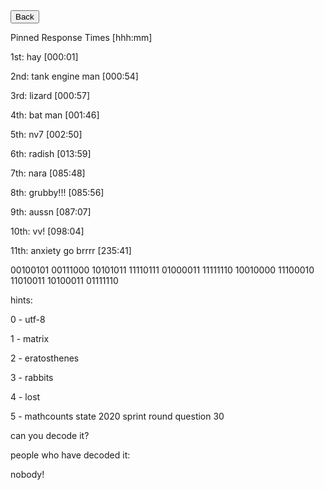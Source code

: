 <html>
<form action="https://potato2017.github.io/">
<button type="submit">Back</button>
</form>
<p>Pinned Response Times [hhh:mm]</p>
<p>1st: hay [000:01]</p>
<p>2nd: tank engine man [000:54]</p>
<p>3rd: lizard [000:57]</p>
<p>4th: bat man [001:46]</p>
<p>5th: nv7 [002:50]</p>
<p>6th: radish [013:59]</p>
<p>7th: nara [085:48]</p>
<p>8th: grubby!!! [085:56]</p>
<p>9th: aussn [087:07]</p>
<p>10th: vv! [098:04]</p>
<p>11th: anxiety go brrrr [235:41]</p>
<p></p>
<p>00100101 00111000 10101011 11110111 01000011 11111110 10010000 11100010 11010011 10100011 01111110</p>
<p></p>
<p>hints:</p>
<p>0 - utf-8</p>
<p>1 - matrix</p>
<p>2 - eratosthenes</p>
<p>3 - rabbits</p>
<p>4 - lost</p>
<p>5 - mathcounts state 2020 sprint round question 30</p>
<p></p>
<p>can you decode it?</p>
<p>people who have decoded it:</p>
<p>nobody!</p>